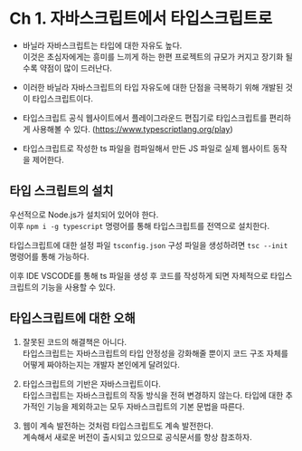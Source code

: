 # Ch 1. 자바스크립트에서 타입스크립트로

- 바닐라 자바스크립트는 타입에 대한 자유도 높다.  
  이것은 초심자에게는 흥미를 느끼게 하는 한편 프로젝트의 규모가 커지고 장기화 될수록 약점이 많이 드러난다.

- 이러한 바닐라 자바스크립트의 타입 자유도에 대한 단점을 극복하기 위해 개발된 것이 타입스크립트이다.

- 타입스크립트 공식 웹사이트에서 플레이그라운드 편집기로 타입스크립트를 편리하게 사용해볼 수 있다. (https://www.typescriptlang.org/play)

- 타입스크립트로 작성한 ts 파일을 컴파일해서 만든 JS 파일로 실제 웹사이트 동작을 제어한다.

## 타입 스크립트의 설치

우선적으로 Node.js가 설치되어 있어야 한다.  
이후 `npm i -g typescript` 명령어를 통해 타입스크립트를 전역으로 설치한다.

타입스크립트에 대한 설정 파일 `tsconfig.json` 구성 파일을 생성하려면 `tsc --init` 명령어를 통해 가능하다.

이후 IDE VSCODE를 통해 ts 파일을 생성 후 코드를 작성하게 되면 자체적으로 타입스크립트의 기능을 사용할 수 있다.

## 타입스크립트에 대한 오해

1. 잘못된 코드의 해결책은 아니다.  
   타입스크립트는 자바스크립트의 타입 안정성을 강화해줄 뿐이지 코드 구조 자체를 어떻게 짜야하는지는 개발자 본인에게 달려있다.

2. 타입스크립트의 기반은 자바스크립트이다.  
   타입스크립트는 자바스크립트의 작동 방식을 전혀 변경하지 않는다. 타입에 대한 추가적인 기능을 제외하고는 모두 자바스크립트의 기본 문법을 따른다.

3. 웹이 계속 발전하는 것처럼 타입스크립트도 계속 발전한다.  
   계속해서 새로운 버전이 출시되고 있으므로 공식문서를 항상 참조하자.
